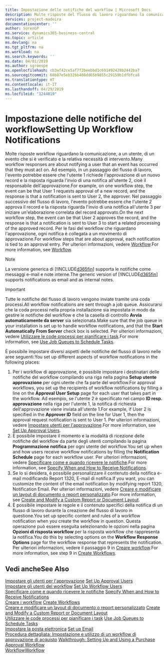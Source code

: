 ```yaml
---
title: Impostazione delle notifiche del workflow | Microsoft Docs
description: Molte risposte del flusso di lavoro riguardano la comunicazione, a un utente, di un evento che si è verificato e la relativa necessità di intervento. Ad esempio, in un passaggio del flusso di lavoro, l'evento potrebbe essere che l'utente 1 richiede l'approvazione di un nuovo record e la risposta riguarda l'invio di una notifica all'utente 2, cioè il responsabile dell'approvazione. Nel passaggio successivo del flusso di lavoro, l'evento potrebbe essere che l'utente 2 approva il record e la risposta riguarda l'invio di una notifica all'utente 3 per iniziare un'elaborazione correlata del record approvato. Per le fasi del workflow che riguardano l'approvazione, ogni notifica è collegata a un movimento di approvazione.
services: project-madeira
documentationcenter: ''
author: SorenGP
ms.service: dynamics365-business-central
ms.topic: article
ms.devlang: na
ms.tgt_pltfrm: na
ms.workload: na
ms.search.keywords: ''
ms.date: 04/01/2019
ms.author: sgroespe
ms.openlocfilehash: cb3af42ce5af7f2beebbd1c691492428b2442ba7
ms.sourcegitcommit: 60b87e5eb32bb408dd65b9855c29159b1dfbfca8
ms.translationtype: HT
ms.contentlocale: it-IT
ms.lasthandoff: 04/29/2019
ms.locfileid: "1244819"
---
```

# <a name="setting-up-workflow-notifications"></a><span data-ttu-id="633b2-106">Impostazione delle notifiche del workflow</span><span class="sxs-lookup"><span data-stu-id="633b2-106">Setting Up Workflow Notifications</span></span>
<span data-ttu-id="633b2-107">Molte risposte workflow riguardano la comunicazione, a un utente, di un evento che si è verificato e la relativa necessità di intervento.</span><span class="sxs-lookup"><span data-stu-id="633b2-107">Many workflow responses are about notifying a user that an event has occurred that they must act on.</span></span> <span data-ttu-id="633b2-108">Ad esempio, in un passaggio del flusso di lavoro, l'evento potrebbe essere che l'utente 1 richiede l'approvazione di un nuovo record e la risposta riguarda l'invio di una notifica all'utente 2, cioè il responsabile dell'approvazione.</span><span class="sxs-lookup"><span data-stu-id="633b2-108">For example, on one workflow step, the event can be that User 1 requests approval of a new record, and the response is that a notification is sent to User 2, the approver.</span></span> <span data-ttu-id="633b2-109">Nel passaggio successivo del flusso di lavoro, l'evento potrebbe essere che l'utente 2 approva il record e la risposta riguarda l'invio di una notifica all'utente 3 per iniziare un'elaborazione correlata del record approvato.</span><span class="sxs-lookup"><span data-stu-id="633b2-109">On the next workflow step, the event can be that User 2 approves the record, and the response is that a notification is sent to User 3 to start a related processing of the approved record.</span></span> <span data-ttu-id="633b2-110">Per le fasi del workflow che riguardano l'approvazione, ogni notifica è collegata a un movimento di approvazione.</span><span class="sxs-lookup"><span data-stu-id="633b2-110">For workflow steps that are about approval, each notification is tied to an approval entry.</span></span> <span data-ttu-id="633b2-111">Per ulteriori informazioni, vedere [Workflow](across-workflow.md).</span><span class="sxs-lookup"><span data-stu-id="633b2-111">For more information, see [Workflow](across-workflow.md).</span></span>  

> [!NOTE]  
>  <span data-ttu-id="633b2-112">La versione generica di [!INCLUDE[d365fin](includes/d365fin_md.md)] supporta le notifiche come messaggi e-mail e note interne.</span><span class="sxs-lookup"><span data-stu-id="633b2-112">The generic version of [!INCLUDE[d365fin](includes/d365fin_md.md)] supports notifications as email and as internal notes.</span></span>  

> [!IMPORTANT]  
>  <span data-ttu-id="633b2-113">Tutte le notifiche del flusso di lavoro vengono inviate tramite una coda processi.</span><span class="sxs-lookup"><span data-stu-id="633b2-113">All workflow notifications are sent through a job queue.</span></span> <span data-ttu-id="633b2-114">Assicurarsi che la coda processi nella propria installazione sia impostata in modo da gestire le notifiche del workflow e che la casella di controllo **Avvia automaticamente da server** sia selezionata.</span><span class="sxs-lookup"><span data-stu-id="633b2-114">Make sure that the job queue in your installation is set up to handle workflow notifications, and that the **Start Automatically From Server** check box is selected.</span></span> <span data-ttu-id="633b2-115">Per ulteriori informazioni, vedere [Utilizzare le code processi per pianificare i task](admin-job-queues-schedule-tasks.md).</span><span class="sxs-lookup"><span data-stu-id="633b2-115">For more information, see [Use Job Queues to Schedule Tasks](admin-job-queues-schedule-tasks.md).</span></span>

<span data-ttu-id="633b2-116">È possibile impostare diversi aspetti delle notifiche del flusso di lavoro nelle aree seguenti:</span><span class="sxs-lookup"><span data-stu-id="633b2-116">You set up different aspects of workflow notifications in the following places:</span></span>  

1.  <span data-ttu-id="633b2-117">Per i workflow di approvazione, è possibile impostare i destinatari delle notifiche del workflow compilando una riga nella pagina **Setup utente approvazione** per ogni utente che fa parte del workflow.</span><span class="sxs-lookup"><span data-stu-id="633b2-117">For approval workflows, you set up the recipients of workflow notifications by filling a line on the **Approval User Setup** page for each user that takes part in the workflow.</span></span> <span data-ttu-id="633b2-118">Ad esempio, se l'utente 2 è specificato nel campo **ID resp. approvazione** nella riga per l'utente 1, la notifica di richiesta dell'approvazione viene inviata all'utente 1.</span><span class="sxs-lookup"><span data-stu-id="633b2-118">For example, if User 2 is specified in the **Approver ID** field on the line for User 1, then the approval request notification is sent to User 1.</span></span> <span data-ttu-id="633b2-119">Per ulteriori informazioni, vedere [Impostare utenti per l'approvazione](across-how-to-set-up-approval-users.md).</span><span class="sxs-lookup"><span data-stu-id="633b2-119">For more information, see [Set Up Approval Users](across-how-to-set-up-approval-users.md).</span></span>  
2.  <span data-ttu-id="633b2-120">È possibile impostare il momento e la modalità di ricezione delle notifiche del workflow da parte degli utenti compilando la pagina **Programmazione notifica** per ogni utente del workflow.</span><span class="sxs-lookup"><span data-stu-id="633b2-120">You set up when and how users receive workflow notifications by filling the **Notification Schedule** page for each workflow user.</span></span> <span data-ttu-id="633b2-121">Per ulteriori informazioni, vedere [Specificare come e quando ricevere le notifiche](across-how-to-specify-when-and-how-to-receive-notifications.md).</span><span class="sxs-lookup"><span data-stu-id="633b2-121">For more information, see [Specify When and How to Receive Notifications](across-how-to-specify-when-and-how-to-receive-notifications.md).</span></span>  
3.  <span data-ttu-id="633b2-122">Se lo si desidera, è possibile personalizzare il contenuto della notifica e-mail modificando Report 1320, E-mail di notifica.</span><span class="sxs-lookup"><span data-stu-id="633b2-122">If you want, you can customize the content of the email notification by modifying report 1320, Notification Email.</span></span> <span data-ttu-id="633b2-123">Per ulteriori informazioni, vedere [Creare e modificare un layout di documento o report personalizzato](ui-how-create-custom-report-layout.md).</span><span class="sxs-lookup"><span data-stu-id="633b2-123">For more information, see [Create and Modify a Custom Report or Document Layout](ui-how-create-custom-report-layout.md).</span></span>  
4.  <span data-ttu-id="633b2-124">È possibile impostare le regole e il contenuto specifici della notifica di un flusso di lavoro durante la creazione del flusso di lavoro in questione.</span><span class="sxs-lookup"><span data-stu-id="633b2-124">You set up specific content and rules of a workflow notification when you create the workflow in question.</span></span> <span data-ttu-id="633b2-125">Questa operazione può essere eseguita selezionando le opzioni nella pagina **Opzioni di risposta workflow** per la risposta workflow che rappresenta la notifica.</span><span class="sxs-lookup"><span data-stu-id="633b2-125">You do this by selecting options on the **Workflow Response Options** page for the workflow response that represents the notification.</span></span> <span data-ttu-id="633b2-126">Per ulteriori informazioni, vedere il passaggio 9 in [Creare workflow](across-how-to-create-workflows.md).</span><span class="sxs-lookup"><span data-stu-id="633b2-126">For more information, see step 9 in [Create Workflows](across-how-to-create-workflows.md).</span></span>  

## <a name="see-also"></a><span data-ttu-id="633b2-127">Vedi anche</span><span class="sxs-lookup"><span data-stu-id="633b2-127">See Also</span></span>  
 <span data-ttu-id="633b2-128">[Impostare gli utenti per l'approvazione](across-how-to-set-up-approval-users.md) </span><span class="sxs-lookup"><span data-stu-id="633b2-128">[Set Up Approval Users](across-how-to-set-up-approval-users.md) </span></span>  
 <span data-ttu-id="633b2-129">[Impostare gli utenti del workflow](across-how-to-set-up-workflow-users.md) </span><span class="sxs-lookup"><span data-stu-id="633b2-129">[Set Up Workflow Users](across-how-to-set-up-workflow-users.md) </span></span>  
 <span data-ttu-id="633b2-130">[Specificare come e quando ricevere le notifiche](across-how-to-specify-when-and-how-to-receive-notifications.md) </span><span class="sxs-lookup"><span data-stu-id="633b2-130">[Specify When and How to Receive Notifications](across-how-to-specify-when-and-how-to-receive-notifications.md) </span></span>  
 <span data-ttu-id="633b2-131">[Creare i workflow](across-how-to-create-workflows.md) </span><span class="sxs-lookup"><span data-stu-id="633b2-131">[Create Workflows](across-how-to-create-workflows.md) </span></span>  
 <span data-ttu-id="633b2-132">[Creare e modificare un layout di documento o report personalizzato](ui-how-create-custom-report-layout.md) </span><span class="sxs-lookup"><span data-stu-id="633b2-132">[Create and Modify a Custom Report or Document Layout](ui-how-create-custom-report-layout.md) </span></span>  
 <span data-ttu-id="633b2-133">[Utilizzare le code processi per pianificare i task](admin-job-queues-schedule-tasks.md) </span><span class="sxs-lookup"><span data-stu-id="633b2-133">[Use Job Queues to Schedule Tasks](admin-job-queues-schedule-tasks.md) </span></span>  
 <span data-ttu-id="633b2-134">[Impostare la posta elettronica](admin-how-setup-email.md) </span><span class="sxs-lookup"><span data-stu-id="633b2-134">[Set up Email](admin-how-setup-email.md) </span></span>  
 <span data-ttu-id="633b2-135">[Procedura dettagliata: Impostazione e utilizzo di un workflow di approvazione di acquisto](walkthrough-setting-up-and-using-a-purchase-approval-workflow.md) </span><span class="sxs-lookup"><span data-stu-id="633b2-135">[Walkthrough: Setting Up and Using a Purchase Approval Workflow](walkthrough-setting-up-and-using-a-purchase-approval-workflow.md) </span></span>  
 [<span data-ttu-id="633b2-136">Workflow</span><span class="sxs-lookup"><span data-stu-id="633b2-136">Workflow</span></span>](across-workflow.md)   
